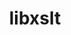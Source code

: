 ---
title: "libxslt"
layout: cache
categories: [package, develop-2025-01-19]
meta: {"versions": ["1.1.42"], "compilers": ["gcc@=11.1.0", "gcc@=11.4.0"], "oss": ["ubuntu20.04", "ubuntu22.04"], "platforms": ["linux"], "targets": ["x86_64_v3"], "stacks": ["data-vis-sdk", "e4s", "hep", "root"], "num_specs": 2, "num_specs_by_stack": {"data-vis-sdk": 1, "root": 2, "e4s": 1, "hep": 1}}
spec_details: [{"hash": "ecr7nwhkm45uemsau6wl4oznriwo7sh4", "compiler": "gcc@=11.1.0", "versions": ["1.1.42"], "os": "ubuntu20.04", "platform": "linux", "target": "x86_64_v3", "variants": ["build_system=autotools", "+crypto", "~python"], "stacks": ["data-vis-sdk", "root"], "size": "-", "tarball": "https://binaries.spack.io/develop-2025-01-19/build_cache/linux-ubuntu20.04-x86_64_v3/gcc-11.1.0/libxslt-1.1.42/linux-ubuntu20.04-x86_64_v3-gcc-11.1.0-libxslt-1.1.42-ecr7nwhkm45uemsau6wl4oznriwo7sh4.spack"}, {"hash": "5vlu5y4vi4kgei2he5lo2opwcj2vjz23", "compiler": "gcc@=11.4.0", "versions": ["1.1.42"], "os": "ubuntu22.04", "platform": "linux", "target": "x86_64_v3", "variants": ["build_system=autotools", "+crypto", "~python"], "stacks": ["e4s", "root", "hep"], "size": "-", "tarball": "https://binaries.spack.io/develop-2025-01-19/build_cache/linux-ubuntu22.04-x86_64_v3/gcc-11.4.0/libxslt-1.1.42/linux-ubuntu22.04-x86_64_v3-gcc-11.4.0-libxslt-1.1.42-5vlu5y4vi4kgei2he5lo2opwcj2vjz23.spack"}]
---
